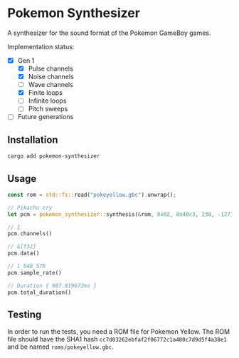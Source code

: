 # Pokemon Synthesizer

A synthesizer for the sound format of the Pokemon GameBoy games.

Implementation status:

- [x] Gen 1
    - [x] Pulse channels
    - [x] Noise channels
    - [ ] Wave channels
    - [x] Finite loops
    - [ ] Infinite loops
    - [ ] Pitch sweeps
- [ ] Future generations

## Installation

```sh
cargo add pokemon-synthesizer
```

## Usage

```rust
const rom = std::fs::read("pokeyellow.gbc").unwrap();

// Pikachu cry
let pcm = pokemon_synthesizer::synthesis(&rom, 0x02, 0x40c3, 238, -127);

// 1
pcm.channels()

// &[f32]
pcm.data()

// 1_048_576
pcm.sample_rate()

// Duration { 987.819672ms }
pcm.total_duration()
```

## Testing

In order to run the tests, you need a ROM file for Pokemon Yellow. The ROM file should have the SHA1 hash `cc7d03262ebfaf2f06772c1a480c7d9d5f4a38e1` and be named `roms/pokeyellow.gbc`.
